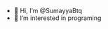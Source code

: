 - 👋 Hi, I’m @SumayyaBtq
- 👀 I’m interested in programing


<!---
SumayyaBtq/SumayyaBtq is a ✨ special ✨ repository because its `README.md` (this file) appears on your GitHub profile.
You can click the Preview link to take a look at your changes.
--->
